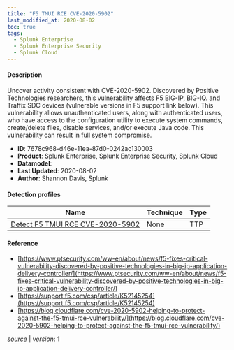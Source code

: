 ```yaml
---
title: "F5 TMUI RCE CVE-2020-5902"
last_modified_at: 2020-08-02
toc: true
tags:
  - Splunk Enterprise
  - Splunk Enterprise Security
  - Splunk Cloud
---
```


#### Description

Uncover activity consistent with CVE-2020-5902. Discovered by Positive Technologies researchers, this vulnerability affects F5 BIG-IP, BIG-IQ. and Traffix SDC devices (vulnerable versions in F5 support link below). This vulnerability allows unauthenticated users, along with authenticated users, who have access to the configuration utility to execute system commands, create/delete files, disable services, and/or execute Java code.  This vulnerability can result in full system compromise.

- **ID**: 7678c968-d46e-11ea-87d0-0242ac130003
- **Product**: Splunk Enterprise, Splunk Enterprise Security, Splunk Cloud
- **Datamodel**: 
- **Last Updated**: 2020-08-02
- **Author**: Shannon Davis, Splunk

#### Detection profiles

| Name        | Technique   | Type         |
| ----------- | ----------- |--------------|
| [Detect F5 TMUI RCE CVE-2020-5902](/web/detect_f5_tmui_rce_cve-2020-5902/) | None | TTP |

#### Reference

* [https://www.ptsecurity.com/ww-en/about/news/f5-fixes-critical-vulnerability-discovered-by-positive-technologies-in-big-ip-application-delivery-controller/](https://www.ptsecurity.com/ww-en/about/news/f5-fixes-critical-vulnerability-discovered-by-positive-technologies-in-big-ip-application-delivery-controller/)
* [https://support.f5.com/csp/article/K52145254](https://support.f5.com/csp/article/K52145254)
* [https://blog.cloudflare.com/cve-2020-5902-helping-to-protect-against-the-f5-tmui-rce-vulnerability/](https://blog.cloudflare.com/cve-2020-5902-helping-to-protect-against-the-f5-tmui-rce-vulnerability/)



[*source*](https://github.com/splunk/security_content/tree/develop/stories/f5_tmui_rce_cve-2020-5902.yml) \| *version*: **1**